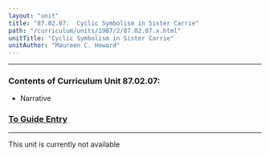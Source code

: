 ```yaml
---
layout: "unit"
title: "87.02.07:  Cyclic Symbolism in Sister Carrie"
path: "/curriculum/units/1987/2/87.02.07.x.html"
unitTitle: "Cyclic Symbolism in Sister Carrie"
unitAuthor: "Maureen C. Howard"
---
```

<body>
<hr/>
<h3>
Contents of Curriculum Unit 87.02.07:
</h3>
<ul>
<li>
Narrative
</li>
</ul>
<h3>
<a href="../../../guides/1987/2/87.02.07.x.html">
To Guide Entry
</a>
</h3>
<hr/>
This unit is currently not available
</body>